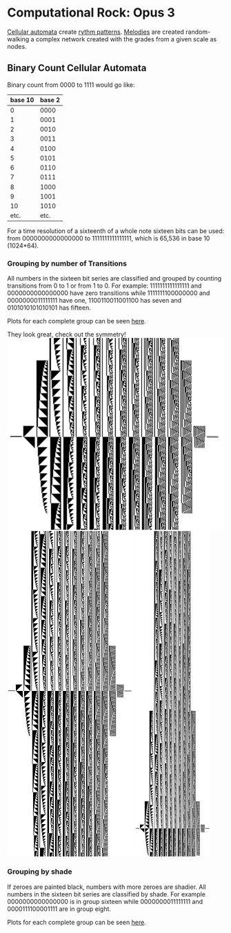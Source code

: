 # Computational Rock: Opus 3

[Cellular automata](automata.py) create [rythm patterns](groove.py).
[Melodies](melody.py) are created random-walking a complex network
created with the grades from a given scale as nodes.

## Binary Count Cellular Automata

Binary count from 0000 to 1111 would go like:

| base 10 | base 2 |
-------|-------|
| 0 | 0000 |
| 1 | 0001 |
| 2 | 0010 |
| 3 | 0011 |
| 4 | 0100 |
| 5 | 0101 |
| 6 | 0110 |
| 7 | 0111 |
| 8 | 1000 |
| 9 | 1001 |
|10 | 1010 |
| etc. | etc. |

For a time resolution of a sixteenth of a whole note sixteen bits can
be used: from 0000000000000000 to 1111111111111111, which is 65,536 in
base 10 (1024*64).



### Grouping by number of Transitions

All numbers in the sixteen bit series are classified and grouped by
counting transitions from 0 to 1 or from 1 to 0. For example:
1111111111111111 and 0000000000000000 have zero transitions while
1111111100000000 and 0000000011111111 have one, 1100110011001100 has
seven and 0101010101010101 has fifteen.

Plots for each complete group can be seen [here](plots/transition_automata/).

They look great, check out the symmetry!
<img src="plots/transition_automata/transitions_2_1.png">
<img src="plots/transition_automata/transitions_condor.png">
<img src="plots/transition_automata/transitions_ciudad.png">


### Grouping by shade

If zeroes are painted black, numbers with more zeroes are shadier. All
numbers in the sixteen bit series are classified by shade. For example
0000000000000000 is in group sixteen while 0000000011111111 and
0000111100001111 are in group eight.

Plots for each complete group can be seen [here](plots/shade/).

